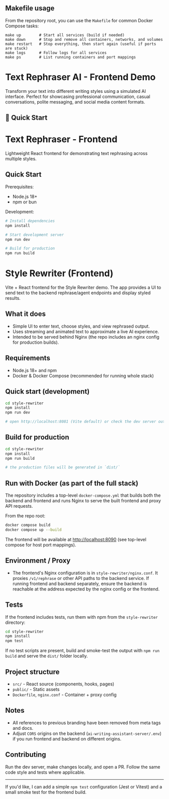 ## Makefile usage

From the repository root, you can use the `Makefile` for common Docker Compose tasks:

```
make up        # Start all services (build if needed)
make down      # Stop and remove all containers, networks, and volumes
make restart   # Stop everything, then start again (useful if ports are stuck)
make logs      # Follow logs for all services
make ps        # List running containers and port mappings
```

# Text Rephraser AI - Frontend Demo

Transform your text into different writing styles using a simulated AI interface. Perfect for showcasing professional communication, casual conversations, polite messaging, and social media content formats.

## 🚀 Quick Start

# Text Rephraser - Frontend

Lightweight React frontend for demonstrating text rephrasing across multiple styles.

## Quick Start

Prerequisites:
- Node.js 18+
- npm or bun

Development:

```bash
# Install dependencies
npm install

# Start development server
npm run dev

# Build for production
npm run build
```
# Style Rewriter (Frontend)

Vite + React frontend for the Style Rewriter demo. The app provides a UI to send text to the backend rephrase/agent endpoints and display styled results.

## What it does

- Simple UI to enter text, choose styles, and view rephrased output.
- Uses streaming and animated text to approximate a live AI experience.
- Intended to be served behind Nginx (the repo includes an nginx config for production builds).

## Requirements

- Node.js 18+ and npm
- Docker & Docker Compose (recommended for running whole stack)

## Quick start (development)

```bash
cd style-rewriter
npm install
npm run dev

# open http://localhost:8081 (Vite default) or check the dev server output
```

## Build for production

```bash
cd style-rewriter
npm install
npm run build

# the production files will be generated in `dist/`
```

## Run with Docker (as part of the full stack)

The repository includes a top-level `docker-compose.yml` that builds both the backend and frontend and runs Nginx to serve the built frontend and proxy API requests.

From the repo root:

```bash
docker compose build
docker compose up --build
```


The frontend will be available at [http://localhost:8090](http://localhost:8090) (see top-level compose for host port mappings).

## Environment / Proxy

- The frontend's Nginx configuration is in `style-rewriter/nginx.conf`. It proxies `/v1/rephrase` or other API paths to the backend service. If running frontend and backend separately, ensure the backend is reachable at the address expected by the nginx config or the frontend.

## Tests

If the frontend includes tests, run them with npm from the `style-rewriter` directory:

```bash
cd style-rewriter
npm install
npm test
```

If no test scripts are present, build and smoke-test the output with `npm run build` and serve the `dist/` folder locally.

## Project structure

- `src/` - React source (components, hooks, pages)
- `public/` - Static assets
- `Dockerfile`, `nginx.conf` - Container + proxy config

## Notes

- All references to previous branding have been removed from meta tags and docs.
- Adjust `CORS` origins on the backend (`ai-writing-assistant-server/.env`) if you run frontend and backend on different origins.

## Contributing

Run the dev server, make changes locally, and open a PR. Follow the same code style and tests where applicable.

---

If you'd like, I can add a simple `npm test` configuration (Jest or Vitest) and a small smoke test for the frontend build.

